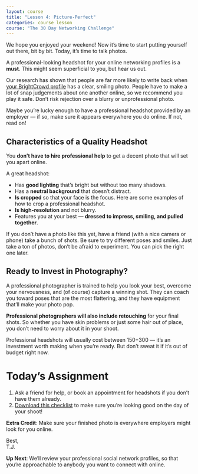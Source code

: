 ```yaml
---
layout: course
title: "Lesson 4: Picture-Perfect"
categories: course lesson
course: "The 30 Day Networking Challenge"
---
```


We hope you enjoyed your weekend! Now it’s time to start putting yourself out there, bit by bit. Today, it’s time to talk photos.

A professional-looking headshot for your online networking profiles is a **must**. This might seem superficial to you, but hear us out.

Our research has shown that people are far more likely to write back when [your BrightCrowd profile][profile] has a clear, smiling photo. People have to make a lot of snap judgements about one another online, so we recommend you play it safe. Don’t risk rejection over a blurry or unprofessional photo.

Maybe you’re lucky enough to have a professional headshot provided by an employer — if so, make sure it appears everywhere you do online. If not, read on!

## Characteristics of a Quality Headshot

You **don’t have to hire professional help** to get a decent photo that will set you apart online.

A great headshot:

- Has **good lighting** that’s bright but without too many shadows.
- Has a **neutral background** that doesn’t distract.
- **Is cropped** so that your face is the focus. Here are some examples of how to crop a professional headshot.
- **Is high-resolution** and not blurry.
- Features you at your best — **dressed to impress, smiling, and pulled together**.

If you don’t have a photo like this yet, have a friend (with a nice camera or phone) take a bunch of shots. Be sure to try different poses and smiles. Just take a ton of photos, don’t be afraid to experiment. You can pick the right one later.

## Ready to Invest in Photography?

A professional photographer is trained to help you look your best, overcome your nervousness, and (of course) capture a winning shot. They can coach you toward poses that are the most flattering, and they have equipment that’ll make your photo pop.

**Professional photographers will also include retouching** for your final shots. So whether you have skin problems or just some hair out of place, you don’t need to worry about it in your shoot.

Professional headshots will usually cost between $150-$300 — it’s an investment worth making when you’re ready. But don’t sweat it if it’s out of budget right now.

# Today’s Assignment
1. Ask a friend for help, or book an appointment for headshots if you don’t have them already.
2. [Download this checklist][worksheet] to make sure you’re looking good on the day of your shoot!

**Extra Credit**: Make sure your finished photo is everywhere employers might look for you online.

Best, <br>
T.J.

**Up Next**: We’ll review your professional social network profiles, so that you’re approachable to anybody you want to connect with online.


<!--  use absolute urls to copy/paste into email bodies -->
[profile]: https://brightcrowd.com/profile/me
[worksheet]: https://blog.brightcrowd.com/courses/better-job-30-days/lesson-04-worksheet.pdf
